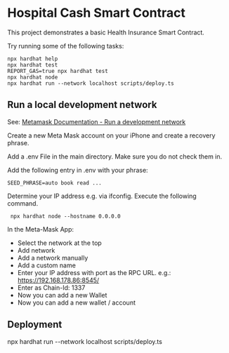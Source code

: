 # Hospital Cash Smart Contract

This project demonstrates a basic Health Insurance Smart Contract.

Try running some of the following tasks:

```shell
npx hardhat help
npx hardhat test
REPORT_GAS=true npx hardhat test
npx hardhat node
npx hardhat run --network localhost scripts/deploy.ts
```

## Run a local development network
See: [Metamask Documentation - Run a development network](https://docs.metamask.io/wallet/how-to/get-started-building/run-devnet/)

Create a new Meta Mask account on your iPhone and create a recovery phrase.

Add a .env File in the main directory. Make sure you do not check them in.

Add the following entry in .env with your phrase:
```
SEED_PHRASE=auto book read ...
```

Determine your IP address e.g. via ifconfig. 
Execute the following command.
```
 npx hardhat node --hostname 0.0.0.0
 ```

In the Meta-Mask App:
- Select the network at the top 
- Add network
- Add a network manually
- Add a custom name
- Enter your IP address with port as the RPC URL. e.g.: https://192.168.178.86:8545/
- Enter as Chain-Id: 1337
- Now you can add a new Wallet 
- Now you can add a new wallet / account

## Deployment
npx hardhat run --network localhost scripts/deploy.ts